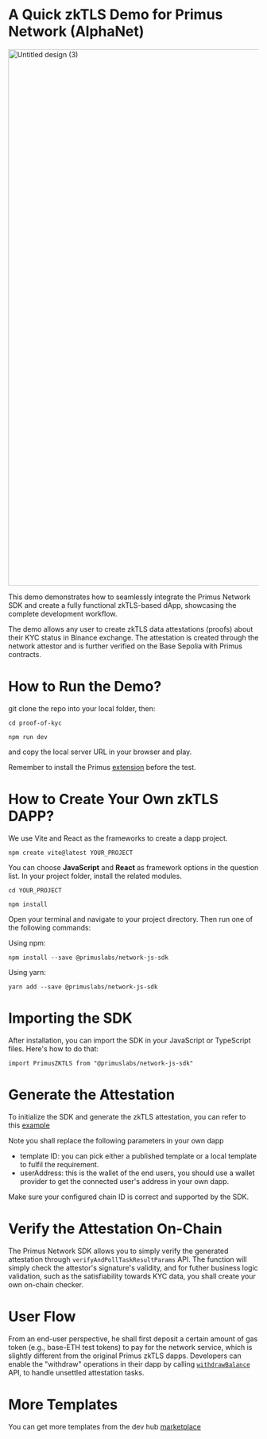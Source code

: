 # A Quick zkTLS Demo for Primus Network (AlphaNet) 

<img width="1920" height="1080" alt="Untitled design (3)" src="https://github.com/user-attachments/assets/08d20ff8-e648-4cf5-9add-35c8b3d69175" />



This demo demonstrates how to seamlessly integrate the Primus Network SDK and create a fully functional zkTLS-based dApp, showcasing the complete development workflow.

The demo allows any user to create zkTLS data attestations (proofs) about their KYC status in Binance exchange. The attestation is created through the network attestor and is further verified on the Base Sepolia with Primus contracts.

# How to Run the Demo?
git clone the repo into your local folder, then:

```node
cd proof-of-kyc

npm run dev
```
and copy the local server URL in your browser and play. 

Remember to install the Primus [extension](https://chromewebstore.google.com/detail/primus/oeiomhmbaapihbilkfkhmlajkeegnjhe) before the test.

# How to Create Your Own zkTLS DAPP?

We use Vite and React as the frameworks to create a dapp project. 
```node
npm create vite@latest YOUR_PROJECT
```
You can choose **JavaScript** and **React** as framework options in the question list. In your project folder, install the related modules.

```node
cd YOUR_PROJECT

npm install
```
Open your terminal and navigate to your project directory. Then run one of the following commands:

Using npm:
```node
npm install --save @primuslabs/network-js-sdk
```

Using yarn:
```node
yarn add --save @primuslabs/network-js-sdk
```

# Importing the SDK
After installation, you can import the SDK in your JavaScript or TypeScript files. Here's how to do that:
```node
import PrimusZKTLS from "@primuslabs/network-js-sdk"
```

# Generate the Attestation
To initialize the SDK and generate the zkTLS attestation, you can refer to this [example](https://docs.primuslabs.xyz/primus-network/build-with-primus/for-developers/example#complete-example)

Note you shall replace the following parameters in your own dapp
* template ID: you can pick either a published template or a local template to fulfil the requirement.
* userAddress: this is the wallet of the end users, you should use a wallet provider to get the connected user's address in your own dapp. 

Make sure your configured chain ID is correct and supported by the SDK.

# Verify the Attestation On-Chain
The Primus Network SDK allows you to simply verify the generated attestation through `verifyAndPollTaskResultParams` API. The function will simply check the attestor's signature's validity, and for futher business logic validation, such as the satisfiability towards KYC data, you shall create your own on-chain checker.

# User Flow
From an end-user perspective, he shall first deposit a certain amount of gas token (e.g., base-ETH test tokens) to pay for the network service, which is slightly different from the original Primus zkTLS dapps. Developers can enable the "withdraw" operations in their dapp by calling [`withdrawBalance`](https://docs.primuslabs.xyz/primus-network/build-with-primus/for-developers/example#5-balance-withdrawal) API, to handle unsettled attestation tasks. 

# More Templates
You can get more templates from the dev hub [marketplace](https://dev.primuslabs.xyz/marketplace)
